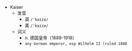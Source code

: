 - Kaiser
  - 发音
    - 英 `/'kaɪzə/`
    - 美 `/'kaɪzɚ/`
  - 词义
    - n. 德国皇帝（1888-1918）
    - `any German emperor, esp Wilhelm II (ruled 1888`
